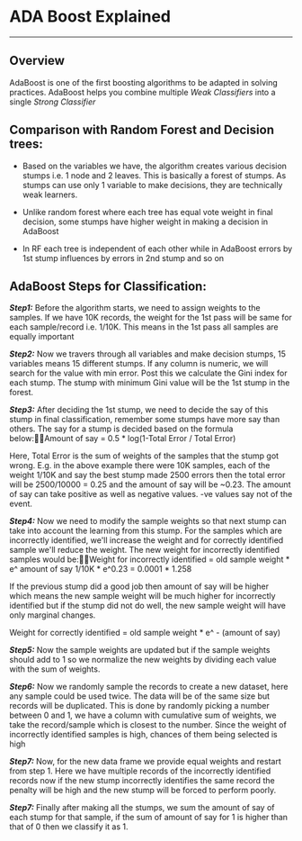 # ADA Boost Explained
---

## Overview

AdaBoost is one of the first boosting algorithms to be adapted in solving practices. AdaBoost helps you combine multiple *Weak Classifiers* into a single *Strong Classifier*

## Comparison with Random Forest and Decision trees:

* Based on the variables we have, the algorithm creates various decision stumps i.e. 1 node and 2 leaves. This is basically a forest of stumps. As stumps can use only 1 variable to make decisions, they are technically weak learners.

* Unlike random forest where each tree has equal vote weight in final decision, some stumps have higher weight in making a decision in AdaBoost

* In RF each tree is independent of each other while in AdaBoost errors by 1st stump  influences by errors in 2nd stump and so on

## AdaBoost Steps for Classification: 

***Step1:*** Before the algorithm starts, we need to assign weights to the samples. If we have 10K records, the weight for the 1st pass will be same for each sample/record i.e. 1/10K. This means in the 1st pass all samples are equally important

***Step2:*** Now we travers through all variables and make decision stumps, 15 variables means 15 different stumps. If any column is numeric, we will search for the value with min error. Post this we calculate the Gini index for each stump. The stump with minimum Gini value will be the 1st stump in the forest.

***Step3:*** After deciding the 1st stump, we need to decide the say of this stump in final classification, remember some stumps have more say than others. The say for a stump is decided based on the formula below:Amount of say = 0.5 * log(1-Total Error / Total Error)

Here, Total Error is the sum of weights of the samples that the stump got wrong. E.g. in the above example there were 10K samples, each of the weight 1/10K and say the best stump made 2500 errors then the total error will be 2500/10000 = 0.25 and the amount of say will be ~0.23. The amount of say can take positive as well as negative values. -ve values say not of the event.

***Step4:*** Now we need to modify the sample weights so that next stump can take into account the learning from this stump. For the samples which are incorrectly identified, we'll increase the weight and for correctly identified sample we'll reduce the weight. The new weight for incorrectly identified samples would be:Weight for incorrectly identified = old sample weight * e^ amount of say
1/10K * e^0.23 = 0.0001 * 1.258

If the previous stump did a good job then amount of say will be higher which means the new sample weight will be much higher for incorrectly identified but if the stump did not do well, the new sample weight will have only marginal changes.

Weight for correctly identified = old sample weight * e^ - (amount of say)

***Step5:*** Now the sample weights are updated but if the sample weights should add to 1 so we normalize the new weights by dividing each value with the sum of weights.

***Step6:*** Now we randomly sample the records to create a new dataset, here any sample could be used twice. The data will be of the same size but records will be duplicated. This is done by randomly picking a number between 0 and 1, we have a column with cumulative sum of weights, we take the record/sample which is closest to the number. Since the weight of incorrectly identified samples is high, chances of them being selected is high

***Step7:*** Now, for the new data frame we provide equal weights and restart from step 1. Here we have multiple records of the incorrectly identified records now if the new stump incorrectly identifies the same record the penalty will be high and the new stump will be forced to perform poorly.

***Step7:*** Finally after making all the stumps, we sum the amount of say of each stump for that sample, if the sum of amount of say for 1 is higher than that of 0 then we classify it as 1.
 
